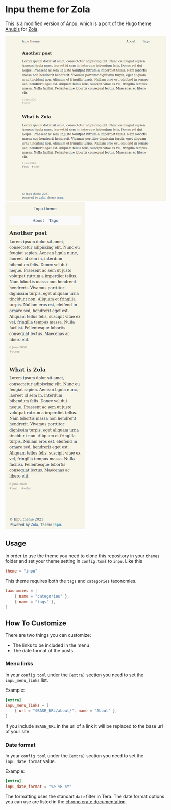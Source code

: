 # Inpu theme for Zola

This is a modified version of [Anpu](https://github.com/zbrox/anpu-zola-theme),
which is a port of the Hugo theme [Anubis](https://github.com/Mitrichius/hugo-theme-anubis/tree/master/layouts) for [Zola](https://getzola.org).

![screenshot](screenshot.png)
![screenshot-mobile](screenshot-mobile.png)

## Usage

In order to use the theme you need to clone this repository in your `themes` folder and set your theme setting in `config.toml` to `inpu`. Like this

```toml
theme = "inpu"
```

This theme requires both the `tags` and `categories` taxonomies.

```toml
taxonomies = [
    { name = "categories" },
    { name = "tags" },
]
```

## How To Customize

There are two things you can customize:

- The links to be included in the menu
- The date format of the posts

### Menu links

In your `config.toml` under the `[extra]` section you need to set the `inpu_menu_links` list.

Example:

```toml
[extra]
inpu_menu_links = [
    { url = "$BASE_URL/about/", name = "About" },
]
```

If you include `$BASE_URL` in the url of a link it will be replaced to the base url of your site.

### Date format

In your `config.toml` under the `[extra]` section you need to set the `inpu_date_format` value.

Example:

```toml
[extra]
inpu_date_format = "%e %B %Y"
```

The formatting uses the standart `date` filter in Tera. The date format options you can use are listed in the [chrono crate documentation](https://tera.netlify.app/docs/#date).
